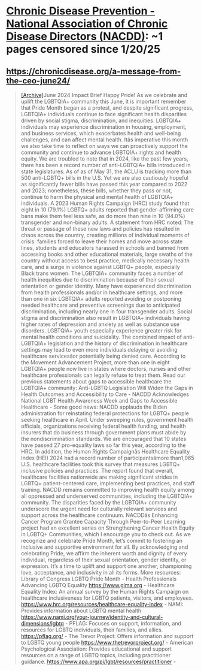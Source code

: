 



# [Chronic Disease Prevention - National Association of Chronic Disease Directors (NACDD)](chronicdisease.org): ~1 pages censored since 1/20/25

## https://chronicdisease.org/a-message-from-the-ceo-june24/


> [[Archive]](https://web.archive.org/web/20240000000000*/https://chronicdisease.org/a-message-from-the-ceo-june24/)June 2024 Impact Brief Happy Pride! As we celebrate and uplift the LGBTQIA+ community this June, it is important remember that Pride Month began as a protest, and despite significant progress, LGBTQIA+ individuals continue to face significant health disparities driven by social stigma, discrimination, and inequities. LGBTQIA+ individuals may experience discrimination in housing, employment, and business services, which exacerbates health and well-being challenges, and can affect mental health. Itâs imperative this month we also take time to reflect on ways we can proactively support the community and continue to advance LGBTQIA+ rights and health equity. We are troubled to note that in 2024, like the past few years, there has been a record number of anti-LGBTQIA+ bills introduced in state legislatures. As of as of May 31, the ACLU is tracking more than 500 anti-LGBTQ+ bills in the U.S. Yet we are also cautiously hopeful as significantly fewer bills have passed this year compared to 2022 and 2023; nonetheless, these bills, whether they pass or not, continue to harm the physical and mental health of LGBTQIA+ individuals. A 2023 Human Rights Campaign (HRC) study found that eight in 10 (79.1%) LGBTQ+ adults reported that gender-affirming care bans make them feel less safe, as do more than nine in 10 (94.0%) transgender and non-binary adults. A statement from HRC noted: The threat or passage of these new laws and policies has resulted in chaos across the country, creating millions of individual moments of crisis: families forced to leave their homes and move across state lines, students and educators harassed in schools and banned from accessing books and other educational materials, large swaths of the country without access to best practice, medically necessary health care, and a surge in violence against LGBTQ+ people, especially Black trans women. The LGBTQIA+ community faces a number of health inequities due to discrimination because of their sexual orientation or gender identity. Many have experienced discrimination from health professionals and/or in healthcare settings, and more than one in six LGBTQIA+ adults reported avoiding or postponing needed healthcare and preventive screenings due to anticipated discrimination, including nearly one in four transgender adults. Social stigma and discrimination also result in LGBTQIA+ individuals having higher rates of depression and anxiety as well as substance use disorders. LGBTQIA+ youth especially experience greater risk for mental health conditions and suicidality. The combined impact of anti-LGBTQIA+ legislation and the history of discrimination in healthcare settings may lead to even more individuals delaying or avoiding healthcare servicesâor potentially being denied care. According to the Movement Advancement Project, more than one in eight LGBTQIA+ people now live in states where doctors, nurses and other healthcare professionals can legally refuse to treat them. Read our previous statements about gaps to accessible healthcare the LGBTQIA+ community: Anti-LGBTQ Legislation Will Widen the Gaps in Health Outcomes and Accessibility to Care - NACDD Acknowledges National LGBT Health Awareness Week and Gaps to Accessible Healthcare - Some good news: NACDD applauds the Biden administration for reinstating federal protections for LGBTQ+ people seeking healthcare in April. Under sweeping rules, government health officials, organizations receiving federal health funding, and health insurers that do business through government plans must abide by the nondiscrimination standards. We are encouraged that 10 states have passed 27 pro-equality laws so far this year, according to the HRC. In addition, the Human Rights Campaignâs Healthcare Equality Index (HEI) 2024 had a record number of participantsâmore than1,065 U.S. healthcare facilities took this survey that measures LGBTQ+ inclusive policies and practices. The report found that overall, healthcare facilities nationwide are making significant strides in LGBTQ+ patient-centered care, implementing best practices, and staff training. NACDD remains committed to improving health equity among all oppressed and underserved communities, including the LGBTQIA+ community. The disparities faced by the LGBTQIA+ community underscore the urgent need for culturally relevant services and support across the healthcare continuum. NACDDâs Enhancing Cancer Program Grantee Capacity Through Peer-to-Peer Learning project had an excellent series on Strengthening Cancer Health Equity in LGBTQ+ Communities, which I encourage you to check out. As we recognize and celebrate Pride Month, let’s commit to fostering an inclusive and supportive environment for all. By acknowledging and celebrating Pride, we affirm the inherent worth and dignity of every individual, regardless of their sexual orientation, gender identity, or expression. It’s a time to uplift and support one another, championing love, acceptance, and inclusivity in all its forms. More resources: Library of Congress LGBTQ Pride Month - Health Professionals Advancing LGBTQ Equality https://www.glma.org - Healthcare Equality Index: An annual survey by the Human Rights Campaign on healthcare inclusiveness for LGBTQ patients, visitors, and employees. https://www.hrc.org/resources/healthcare-equality-index - NAMI: Provides information about LGBTQ mental health https://www.nami.org/your-journey/identity-and-cultural-dimensions/lgbtq - PFLAG: Focuses on support, information, and resources for LGBTQ individuals, their families, and allies. https://pflag.org/ - The Trevor Project: Offers information and support to LGBTQ young people https://www.thetrevorproject.org/ - American Psychological Association: Provides educational and support resources on a range of LGBTQ topics, including practitioner guidance. https://www.apa.org/pi/lgbt/resources/practitioner -
